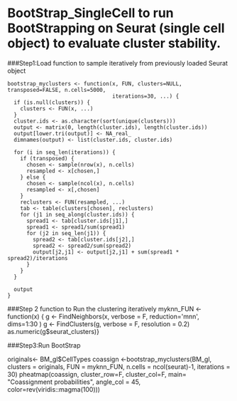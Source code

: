 # BootStrap_SingleCell to run BootStrapping on Seurat (single cell object) to evaluate cluster stability.

###Step1:Load function to sample iteratively from previously loaded Seurat object
```{r}
bootstrap_myclusters <- function(x, FUN, clusters=NULL, transposed=FALSE, n.cells=5000, 
                                 iterations=30, ...) {
  if (is.null(clusters)) {
    clusters <- FUN(x, ...)
  }
  cluster.ids <- as.character(sort(unique(clusters)))
  output <- matrix(0, length(cluster.ids), length(cluster.ids))
  output[lower.tri(output)] <- NA_real_
  dimnames(output) <- list(cluster.ids, cluster.ids)
  
  for (i in seq_len(iterations)) {
    if (transposed) {
      chosen <- sample(nrow(x), n.cells)
      resampled <- x[chosen,]
    } else {
      chosen <- sample(ncol(x), n.cells)
      resampled <- x[,chosen]
    }
    reclusters <- FUN(resampled, ...)
    tab <- table(clusters[chosen], reclusters)
    for (j1 in seq_along(cluster.ids)) {
      spread1 <- tab[cluster.ids[j1],]
      spread1 <- spread1/sum(spread1)
      for (j2 in seq_len(j1)) {
        spread2 <- tab[cluster.ids[j2],]
        spread2 <- spread2/sum(spread2)
        output[j2,j1] <- output[j2,j1] + sum(spread1 * spread2)/iterations
      }
    }
  }
  
  output
}
```


###Step 2 function to Run the clustering iteratively
myknn_FUN <- function(x) {
  g <- FindNeighbors(x, verbose = F, reduction='mnn', dims=1:30 )
  g <- FindClusters(g, verbose = F, resolution = 0.2)
  as.numeric(g$seurat_clusters)}
  
###Step3:Run BootStrap
  
originals<- BM_gl$CellTypes
coassign <-bootstrap_myclusters(BM_gl, clusters = originals, FUN = myknn_FUN, 
                                n.cells = ncol(seurat)-1, iterations = 30)
pheatmap(coassign, cluster_row=F, cluster_col=F, main= "Coassignment probabilities", angle_col = 45,
         color=rev(viridis::magma(100)))
